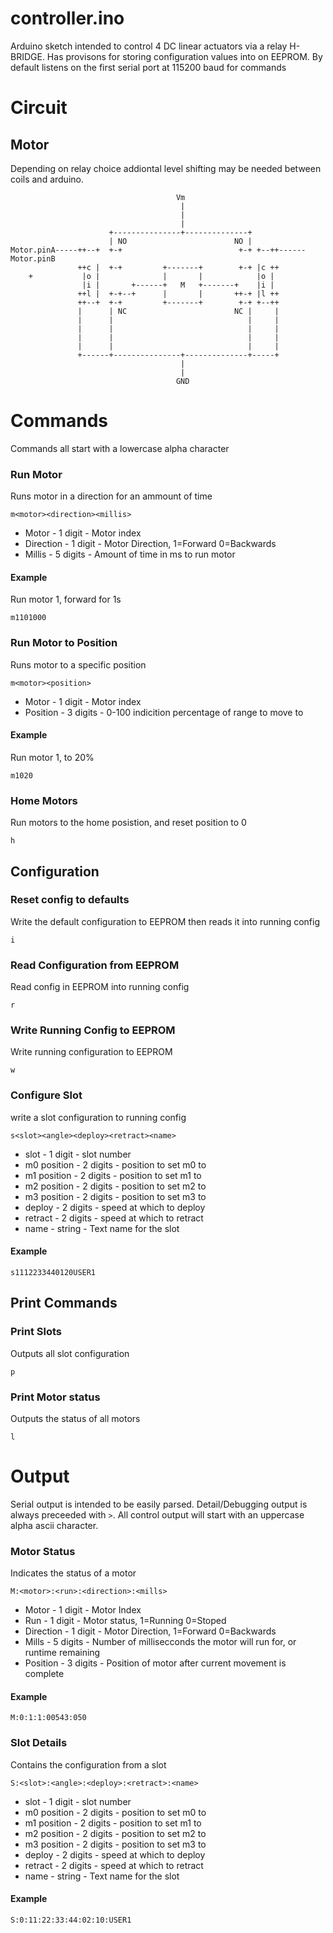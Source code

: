# controller.ino
Arduino sketch intended to control 4 DC linear actuators via a relay H-BRIDGE. Has provisons for 
storing configuration values into on EEPROM. By default listens on the first
serial port at 115200 baud for commands

# Circuit
## Motor
Depending on relay choice addiontal level shifting may be needed between coils and arduino.
```
                                     Vm
                                      |
                                      |
                                      |
                      +---------------+--------------+
                      | NO                        NO |
Motor.pinA-----++--+  +-+                          +-+ +--++------Motor.pinB
               ++c |  +-+         +-------+        +-+ |c ++
    +           |o |              |       |            |o |
                |i |       +------+   M   +-------+    |i |
               ++l |  +-+--+      |       |       ++-+ |l ++
               ++--+  +-+         +-------+        +-+ +--++
               |      | NC                        NC |     |
               |      |                              |     |
               |      |                              |     |
               |      |                              |     |
               |      |                              |     |
               +------+---------------+--------------+-----+
                                      |
                                      |
                                     GND
```

# Commands
Commands all start with a lowercase alpha character

### Run Motor
Runs motor in a direction for an ammount of time
```
m<motor><direction><millis>
```
* Motor - 1 digit - Motor index
* Direction - 1 digit - Motor Direction, 1=Forward 0=Backwards
* Millis - 5 digits - Amount of time in ms to run motor
#### Example
Run motor 1, forward for 1s
```
m1101000
```

### Run Motor to Position
Runs motor to a specific position
```
m<motor><position>
```
* Motor - 1 digit - Motor index
* Position - 3 digits - 0-100 indicition percentage of range to move to
#### Example
Run motor 1, to 20%
```
m1020
```

### Home Motors
Run motors to the home posistion, and reset position to 0
```
h
```

## Configuration
### Reset config to defaults
Write the default configuration to EEPROM then reads it into running config
```
i
```

### Read Configuration from EEPROM
Read config in EEPROM into running config
```
r
```

### Write Running Config to EEPROM
Write running configuration to EEPROM
```
w
```

### Configure Slot
write a slot configuration to running config
```
s<slot><angle><deploy><retract><name>
```
* slot - 1 digit - slot number
* m0 position - 2 digits - position to set m0 to
* m1 position - 2 digits - position to set m1 to
* m2 position - 2 digits - position to set m2 to
* m3 position - 2 digits - position to set m3 to
* deploy - 2 digits - speed at which to deploy
* retract - 2 digits - speed at which to retract
* name - string - Text name for the slot
#### Example
```
s1112233440120USER1
```

## Print Commands
### Print Slots
Outputs all slot configuration
```
p
```

### Print Motor status
Outputs the status of all motors
```
l
```

# Output
Serial output is intended to be easily parsed. Detail/Debugging output is 
always preceeded with `>`.  All control output will start with an uppercase
alpha ascii character. 

### Motor Status
Indicates the status of a motor
```
M:<motor>:<run>:<direction>:<mills>
```
* Motor -  1 digit - Motor Index
* Run - 1 digit - Motor status, 1=Running 0=Stoped
* Direction - 1 digit - Motor Direction, 1=Forward 0=Backwards
* Mills - 5 digits - Number of millisecconds the motor will run for, or runtime remaining
* Position - 3 digits - Position of motor after current movement is complete

#### Example
```
M:0:1:1:00543:050
```

### Slot Details
Contains the configuration from a slot
```
S:<slot>:<angle>:<deploy>:<retract>:<name>
```
* slot - 1 digit - slot number
* m0 position - 2 digits - position to set m0 to
* m1 position - 2 digits - position to set m1 to
* m2 position - 2 digits - position to set m2 to
* m3 position - 2 digits - position to set m3 to
* deploy - 2 digits - speed at which to deploy
* retract - 2 digits - speed at which to retract
* name - string - Text name for the slot
#### Example
```
S:0:11:22:33:44:02:10:USER1
```